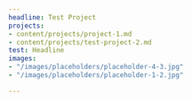 ```yaml
---
headline: Test Project
projects:
- content/projects/project-1.md
- content/projects/test-project-2.md
test: Headline
images:
- "/images/placeholders/placeholder-4-3.jpg"
- "/images/placeholders/placeholder-1-2.jpg"

---
```

